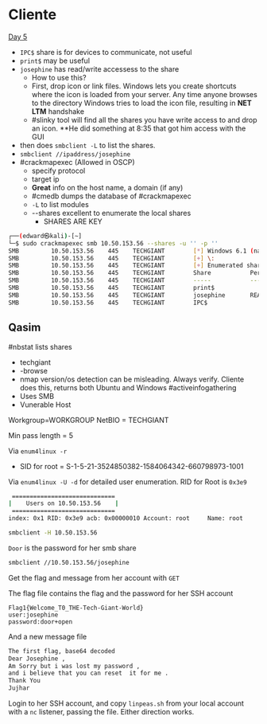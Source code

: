 # Cliente 
[Day 5](../Day%205.md)
- `IPC$` share is for devices to communicate, not useful
- `print$` may be useful
- `josephine` has read/write accessess to the share
	- How to use this?
	- First, drop icon or link files. Windows lets you create shortcuts where the icon is loaded from your server. Any time anyone browses to the directory Windows tries to load the icon file, resulting in **NET LTM** handshake
	- #slinky tool will find all the shares you have write access to and drop an icon. 
**He did something at 8:35 that got him access with the GUI
- then does `smbclient -L` to list the shares. 
- `smbclient //ipaddress/josephine`
- #crackmapexec (Allowed in OSCP)
	- specify protocol
	- target ip
	- **Great** info on the host name, a domain (if any)
	- #cmedb dumps the database of #crackmapexec 
	- `-L` to list modules
	- --shares excellent to enumerate the local shares
		- SHARES ARE KEY
```Bash
┌──(edward㉿kali)-[~]
└─$ sudo crackmapexec smb 10.50.153.56 --shares -u '' -p ''
SMB         10.50.153.56    445    TECHGIANT        [*] Windows 6.1 (name:TECHGIANT) (domain:) (signing:False) (SMBv1:True)
SMB         10.50.153.56    445    TECHGIANT        [+] \: 
SMB         10.50.153.56    445    TECHGIANT        [+] Enumerated shares
SMB         10.50.153.56    445    TECHGIANT        Share           Permissions     Remark                                  
SMB         10.50.153.56    445    TECHGIANT        -----           -----------     ------                                  
SMB         10.50.153.56    445    TECHGIANT        print$                          Printer Drivers                         
SMB         10.50.153.56    445    TECHGIANT        josephine       READ            Door                                    
SMB         10.50.153.56    445    TECHGIANT        IPC$                            IPC Service (techgiant server (Samba, Ubuntu))    
```
## Qasim
#nbstat lists shares
- techgiant
- -browse
- nmap version/os detection can be misleading. Always verify. Cliente does this, returns both Ubuntu and Windows
#activeinfogathering 
- Uses SMB
- Vunerable Host

Workgroup=WORKGROUP
NetBIO = TECHGIANT

Min pass length = 5

Via `enum4linux -r` 
- SID for root = S-1-5-21-3524850382-1584064342-660798973-1001

Via `enum4linux -U -d` for detailed user enumeration. RID for Root is `0x3e9`

```Bash
 ============================= 
|    Users on 10.50.153.56    |
 ============================= 
index: 0x1 RID: 0x3e9 acb: 0x00000010 Account: root     Name: root      Desc:
```

```Bash
smbclient -H 10.50.153.56
```

`Door` is the password for her smb share

```Bash
smbclient //10.50.153.56/josephine
```

Get the flag and message from her account with `GET`

The flag file contains the flag and the password for her SSH account

```
Flag1{Welcome_T0_THE-Tech-Giant-World}
user:josephine
password:door+open
```

And a new message file

```Bash
The first flag, base64 decoded
Dear Josephine ,
Am Sorry but i was lost my password ,
and i believe that you can reset  it for me . 
Thank You 
Jujhar
```

Login to her SSH account, and copy `linpeas.sh` from your local account with a `nc` listener, passing the file. Either direction works. 

